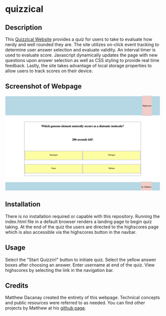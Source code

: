 # quizzical

## Description 

This [Quizzical Website](mattdack.github.io/quizzical) provides a quiz for users to take to evaluate how nerdy and well rounded they are. The site utilizes on-click event tracking to determine user answer selection and evaluate validity. An interval timer is used to evaluate score. Javascript dynamically updates the page with new questions upon answer selection as well as CSS styling to provide real time feedback. Lastly, the site takes advantage of local storage properties to allow users to track scores on their device.

## Screenshot of Webpage
<img src="./assets/images/Website-Mock-up.png" alt="Screenshot of Webpage">


## Installation

There is no installation required or capable with this repository. Running the index.html file in a default browser renders a landing page to begin quiz taking. At the end of the quiz the users are directed to the highscores page which is also accessible via the highscores button in the navbar.


## Usage 

Select the "Start Quizzin!" button to initiate quiz. Select the yellow answer boxes after choosing an answer. Enter username at end of the quiz. View highscores by selecting the link in the navigation bar.

## Credits

 Matthew Dacanay created the entirety of this webpage. Technical concepts and public resources were referred to as needed. You can find other projects by Matthew at his [github page](github.com/mattdack).